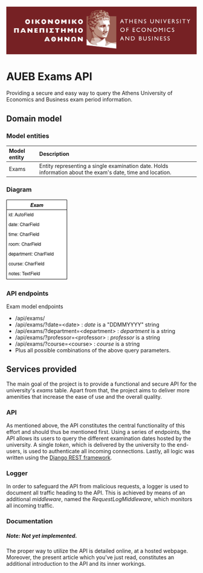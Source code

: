 ![Header image](docs/images/aueb_header.jpg)

# AUEB Exams API

Providing a secure and easy way to query the Athens University of Economics and Business exam period information.

## Domain model

### Model entities

| Model entity | Description |
| :----------- | :---------- |
| Exams | Entity representing a single examination date. Holds information about the exam's date, time and location. |

### Diagram

![Domain model diagram](docs/diagrams/domain_model.png)

### API endpoints

Exam model endpoints

* /api/exams/
* /api/exams/?date=\<date\> : *date* is a "DDMMYYYY" string
* /api/exams/?department=\<department\> : *department* is a string
* /api/exams/?professor=\<professor\> : *professor* is a string
* /api/exams/?course=\<course\> : *course* is a string
* Plus all possible combinations of the above query parameters.

## Services provided

The main goal of the project is to provide a functional and secure API for the university's *exams* table. Apart from that, the project aims to deliver more amenities that increase the ease of use and the overall quality.

### API

As mentioned above, the API constitutes the central functionality of this effort and should thus be mentioned first. Using a series of endpoints, the API allows its users to query the different examination dates hosted by the university. A single *token*, which is delivered by the university to the end-users, is used to authenticate all incoming connections. Lastly, all logic was written using the [Django REST framework](https://www.django-rest-framework.org/).

### Logger

In order to safeguard the API from malicious requests, a logger is used to document all traffic heading to the API. This is achieved by means of an additional *middleware*, named the *RequestLogMiddleware*, which monitors all incoming traffic.

### Documentation

##### Note: Not yet implemented.

The proper way to utilize the API is detailed online, at a hosted webpage. Moreover, the present article which you've just read, constitutes an additional introduction to the API and its inner workings.
